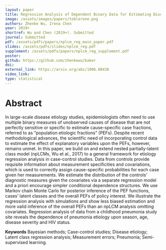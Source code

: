 ```yaml
---
layout: paper
title: Regression Analysis of Dependent Binary Data for Estimating Disease Etiology from Case-Control Studies
image: /assets/images/papers/toblerone.png
authors: Zhenke Wu, Irena Chen
year: 2019+
shortref: Wu and Chen (2019+). Submitted
journal: Submitted
pdf: /assets/pdfs/papers/nplcm_reg_main_paper.pdf
slides: /assets/pdfs/slides/nplcm_reg.pdf
supplement: /assets/pdfs/papers/nplcm_reg_supplement.pdf  
poster: 
github: https://github.com/zhenkewu/baker
doi: 
external_link: https://arxiv.org/abs/1906.08436
video_link: 
type: statistical
---
```


# Abstract

In large-scale disease etiology studies, epidemiologists often need to use multiple binary measures of unobserved causes of disease that are not perfectly sensitive or specific to estimate cause-specific case fractions, referred to as “population etiologic fractions” (PEFs). Despite recent methodological advances, the scientific need of incorporating control data to estimate the effect of explanatory variables upon the PEFs, however, remains unmet. In this paper, we build on and extend nested partially-latent class model (npLCMs, Wu et al., 2017) to a general framework for etiology regression analysis in case-control studies. Data from controls provide requisite information about measurement specificities and covariations, which is used to correctly assign cause-specific probabilities for each case given her measurements. We estimate the distribution of the controls’ diagnostic measures given the covariates via a separate regression model and a priori encourage simpler conditional dependence structures. We use Markov chain Monte Carlo for posterior inference of the PEF functions, cases’ latent classes and the overall PEFs of policy interest. We illustrate the regression analysis with simulations and show less biased estimation and more valid inference of the overall PEFs than an npLCM analysis omitting covariates. Regression analysis of data from a childhood pneumonia study site reveals the dependence of pneumonia etiology upon season, age, disease severity and HIV status.



**Keywords** Bayesian methods; Case-control studies; Disease etiology; Latent class regression analysis; Measurement errors; Pneumonia; Semi-supervised learning.